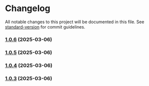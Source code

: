 # Changelog

All notable changes to this project will be documented in this file. See [standard-version](https://github.com/conventional-changelog/standard-version) for commit guidelines.

### [1.0.6](https://github.com/sammcj/mcp-llm/compare/v1.0.5...v1.0.6) (2025-03-06)

### [1.0.5](https://github.com/sammcj/mcp-llm/compare/v1.0.4...v1.0.5) (2025-03-06)

### [1.0.4](https://github.com/sammcj/mcp-llm/compare/v1.0.3...v1.0.4) (2025-03-06)

### [1.0.3](https://github.com/sammcj/mcp-llm/compare/v1.0.2...v1.0.3) (2025-03-06)
